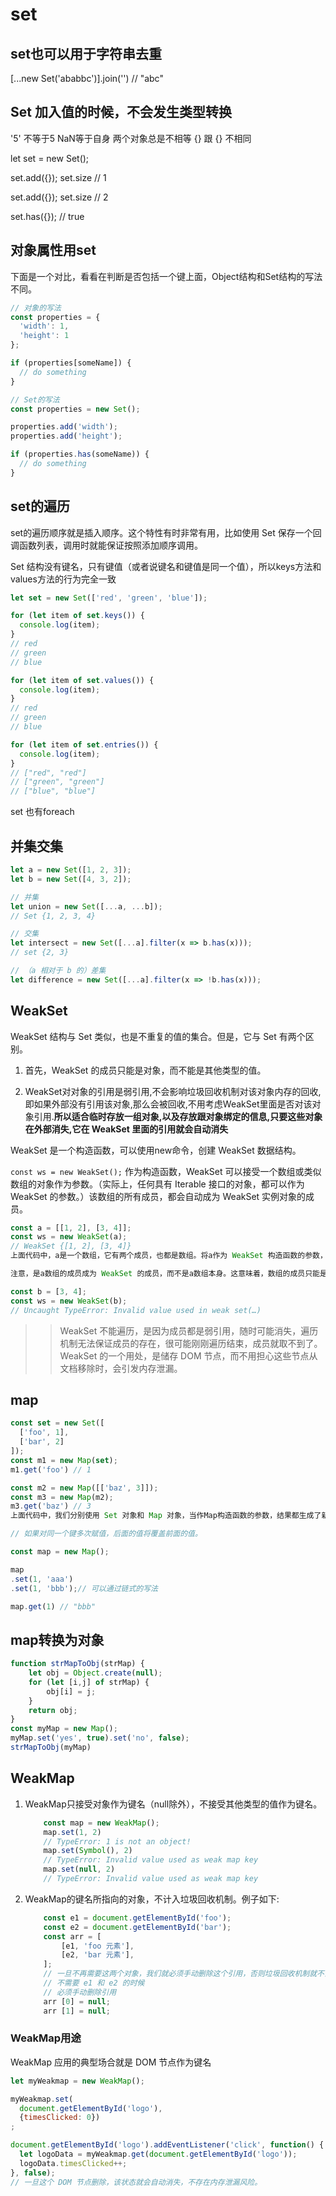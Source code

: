 # set

## set也可以用于字符串去重

[...new Set('ababbc')].join('')
// "abc"

## Set 加入值的时候，不会发生类型转换

'5' 不等于5
NaN等于自身
两个对象总是不相等 {} 跟 {} 不相同

let set = new Set();

set.add({});
set.size // 1

set.add({});
set.size // 2

set.has({}); // true

## 对象属性用set

下面是一个对比，看看在判断是否包括一个键上面，Object结构和Set结构的写法不同。

```js
// 对象的写法
const properties = {
  'width': 1,
  'height': 1
};

if (properties[someName]) {
  // do something
}

// Set的写法
const properties = new Set();

properties.add('width');
properties.add('height');

if (properties.has(someName)) {
  // do something
}
```

## set的遍历

set的遍历顺序就是插入顺序。这个特性有时非常有用，比如使用 Set 保存一个回调函数列表，调用时就能保证按照添加顺序调用。

Set 结构没有键名，只有键值（或者说键名和键值是同一个值），所以keys方法和values方法的行为完全一致

```js
let set = new Set(['red', 'green', 'blue']);

for (let item of set.keys()) {
  console.log(item);
}
// red
// green
// blue

for (let item of set.values()) {
  console.log(item);
}
// red
// green
// blue

for (let item of set.entries()) {
  console.log(item);
}
// ["red", "red"]
// ["green", "green"]
// ["blue", "blue"]
```

set 也有foreach

## 并集交集

```js
let a = new Set([1, 2, 3]);
let b = new Set([4, 3, 2]);

// 并集
let union = new Set([...a, ...b]);
// Set {1, 2, 3, 4}

// 交集
let intersect = new Set([...a].filter(x => b.has(x)));
// set {2, 3}

// （a 相对于 b 的）差集
let difference = new Set([...a].filter(x => !b.has(x)));
```

## WeakSet

WeakSet 结构与 Set 类似，也是不重复的值的集合。但是，它与 Set 有两个区别。

1. 首先，WeakSet 的成员只能是对象，而不能是其他类型的值。

2. WeakSet对对象的引用是弱引用,不会影响垃圾回收机制对该对象内存的回收,即如果外部没有引用该对象,那么会被回收,不用考虑WeakSet里面是否对该对象引用.**所以适合临时存放一组对象,以及存放跟对象绑定的信息,只要这些对象在外部消失,它在 WeakSet 里面的引用就会自动消失**

WeakSet 是一个构造函数，可以使用new命令，创建 WeakSet 数据结构。

`const ws = new WeakSet();`
作为构造函数，WeakSet 可以接受一个数组或类似数组的对象作为参数。（实际上，任何具有 Iterable 接口的对象，都可以作为 WeakSet 的参数。）该数组的所有成员，都会自动成为 WeakSet 实例对象的成员。

```js
const a = [[1, 2], [3, 4]];
const ws = new WeakSet(a);
// WeakSet {[1, 2], [3, 4]}
上面代码中，a是一个数组，它有两个成员，也都是数组。将a作为 WeakSet 构造函数的参数，a的成员会自动成为 WeakSet 的成员。

注意，是a数组的成员成为 WeakSet 的成员，而不是a数组本身。这意味着，数组的成员只能是对象。

const b = [3, 4];
const ws = new WeakSet(b);
// Uncaught TypeError: Invalid value used in weak set(…)
```

>> WeakSet 不能遍历，是因为成员都是弱引用，随时可能消失，遍历机制无法保证成员的存在，很可能刚刚遍历结束，成员就取不到了。WeakSet 的一个用处，是储存 DOM 节点，而不用担心这些节点从文档移除时，会引发内存泄漏。

## map

```js
const set = new Set([
  ['foo', 1],
  ['bar', 2]
]);
const m1 = new Map(set);
m1.get('foo') // 1

const m2 = new Map([['baz', 3]]);
const m3 = new Map(m2);
m3.get('baz') // 3
上面代码中，我们分别使用 Set 对象和 Map 对象，当作Map构造函数的参数，结果都生成了新的 Map 对象。

// 如果对同一个键多次赋值，后面的值将覆盖前面的值。

const map = new Map();

map
.set(1, 'aaa')
.set(1, 'bbb');// 可以通过链式的写法

map.get(1) // "bbb"
```

## map转换为对象

```js
function strMapToObj(strMap) {
    let obj = Object.create(null);
    for (let [i,j] of strMap) {
        obj[i] = j;
    }
    return obj;
}
const myMap = new Map();
myMap.set('yes', true).set('no', false);
strMapToObj(myMap)
```

## WeakMap

1. WeakMap只接受对象作为键名（null除外），不接受其他类型的值作为键名。

    ```js
        const map = new WeakMap();
        map.set(1, 2)
        // TypeError: 1 is not an object!
        map.set(Symbol(), 2)
        // TypeError: Invalid value used as weak map key
        map.set(null, 2)
        // TypeError: Invalid value used as weak map key
    ```

2. WeakMap的键名所指向的对象，不计入垃圾回收机制。例子如下:

    ```js
        const e1 = document.getElementById('foo');
        const e2 = document.getElementById('bar');
        const arr = [
            [e1, 'foo 元素'],
            [e2, 'bar 元素'],
        ];
        // 一旦不再需要这两个对象，我们就必须手动删除这个引用，否则垃圾回收机制就不会释放e1和e2占用的内存。
        // 不需要 e1 和 e2 的时候
        // 必须手动删除引用
        arr [0] = null;
        arr [1] = null;
    ```

### WeakMap用途

WeakMap 应用的典型场合就是 DOM 节点作为键名

```js
let myWeakmap = new WeakMap();

myWeakmap.set(
  document.getElementById('logo'),
  {timesClicked: 0})
;

document.getElementById('logo').addEventListener('click', function() {
  let logoData = myWeakmap.get(document.getElementById('logo'));
  logoData.timesClicked++;
}, false);
// 一旦这个 DOM 节点删除，该状态就会自动消失，不存在内存泄漏风险。
```
